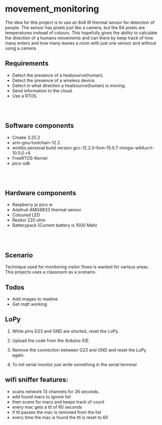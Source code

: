 # movement_monitoring
The idea for this project is to use an 8x8 IR thermal sensor for detection of people. The sensor has pixels just like a camera, but the 64 pixels are temperatures instead of colours. This hopefully gives the ability to calculate the direction of a humans movements and can there by keep track of how many enters and how many leaves a room with just one sensor and without using a camera.

## Requirements
- Detect the presence of a heatsource(human).
- Detect the presence of a wireless device.
- Detect in what direction a heatsource(human) is moving.
- Send information to the cloud.
- Use a RTOS.

<br><br>

## Software components
- Cmake 3.25.2
- arm-gnu-toolchain-12.2
- winlibs personal build version gcc-12.2.0-llvm-15.0.7-mingw-w64ucrt-10.0.0-r4
- FreeRTOS-Kernel
- pico-sdk


<br><br>

## Hardware components
- Raspberry pi pico w
- Adafruit AMG8833 thermal sensor
- Coloured LED
- Resitor 220 ohm
- Batterypack (Current battery is 1000 Mah)

<br><br>

## Scenario
Technique used for monitoring visitor flows is wanted for various areas. This projects uses a classroom as a scenario.


## Todos

- Add images to readme
- Get mqtt working

## LoPy
1. While pins G23 and GND are shorted, reset the LoPy.

2. Upload the code from the Arduino IDE.

3. Remove the connection between G23 and GND and reset the LoPy again.

4. To init serial monitor just write something in the serial terminal

## wifi sniffer features:
- scans network 13 channels for 26 seconds.
- add found macs to ignore list
- then scans for macs and keeps track of count
- every mac gets a ttl of 60 seconds
- if ttl passes the mac is removed from the list
- every time the mac is found the ttl is reset to 60